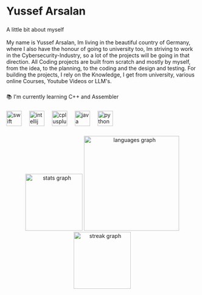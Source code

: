 <h1 align="left">Yussef Arsalan</h1>

###

<p align="left">A little bit about myself<br><br>My name is Yussef Arsalan, Im living in the beautiful country of Germany, where I also have the honour of going to university too, Im striving to work in the Cybersecurity-Industry, so a lot of the projects will be going in that direction. All Coding projects are built from scratch and mostly by myself, from the idea, to the planning, to the coding and the design and testing. For building the projects, I rely on the Knowledge, I get from university, various online Courses, Youtube Videos or LLM's.</p>

###

<p align="left">📚 I'm currently learning C++ and Assembler</p>

###

<div align="left">
  <img src="https://cdn.jsdelivr.net/gh/devicons/devicon/icons/swift/swift-original.svg" height="40" alt="swift logo"  />
  <img width="12" />
  <img src="https://cdn.jsdelivr.net/gh/devicons/devicon/icons/intellij/intellij-original.svg" height="40" alt="intellij logo"  />
  <img width="12" />
  <img src="https://cdn.jsdelivr.net/gh/devicons/devicon/icons/cplusplus/cplusplus-original.svg" height="40" alt="cplusplus logo"  />
  <img width="12" />
  <img src="https://cdn.jsdelivr.net/gh/devicons/devicon/icons/java/java-original.svg" height="40" alt="java logo"  />
  <img width="12" />
  <img src="https://cdn.jsdelivr.net/gh/devicons/devicon/icons/python/python-original.svg" height="40" alt="python logo"  />
</div>

###

<div align="center">
  <img src="https://github-readme-stats.vercel.app/api?username=YussefsPortfolio&hide_title=false&hide_rank=false&show_icons=true&include_all_commits=true&count_private=true&disable_animations=false&theme=dracula&locale=en&hide_border=false&order=1" height="150" alt="stats graph"  />
  <img src="https://github-readme-stats.vercel.app/api/top-langs?username=YussefsPortfolio&locale=en&hide_title=false&layout=compact&card_width=320&langs_count=5&theme=dracula&hide_border=true&order=2" height="250" alt="languages graph"  />
  <img src="https://streak-stats.demolab.com?user=YussefsPortfolio&locale=en&mode=daily&theme=dracula&hide_border=false&border_radius=5&order=3" height="150" alt="streak graph"  />
</div>

###

